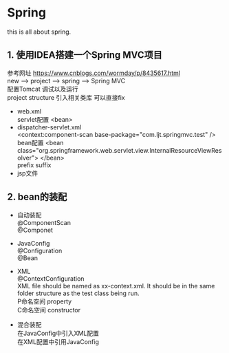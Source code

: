 # Spring

this is all about spring.

## 1. 使用IDEA搭建一个Spring MVC项目
参考网址 https://www.cnblogs.com/wormday/p/8435617.html  
new --> project --> spring --> Spring MVC  
配置Tomcat 调试以及运行  
project structure  引入相关类库  可以直接fix  

- web.xml  
  servlet配置 \<bean\>  
- dispatcher-servlet.xml  
  <context:component-scan base-package="com.ljt.springmvc.test" />  
  bean配置  \<bean class="org.springframework.web.servlet.view.InternalResourceViewResolver"> \</bean>  
prefix suffix  
- jsp文件  

## 2. bean的装配
- 自动装配  
  @ComponentScan  
  @Componet  

- JavaConfig  
  @Configuration  
  @Bean  

- XML  
  @ContextConfiguration  
  XML file should be named as xx-context.xml. It should be in the same folder structure as the test class being run.   
  P命名空间  property  
  C命名空间  constructor  

- 混合装配  
  在JavaConfig中引入XML配置  
  在XML配置中引用JavaConfig
